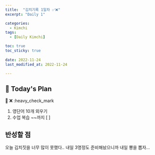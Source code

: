 ```yaml
---
title:  "김치기록 1일차 ✅❌" 
excerpt: "Daily 1"

categories:
  - Kimchi
tags:
  - [Daily Kimchi]

toc: true
toc_sticky: true
 
date: 2022-11-24
last_modified_at: 2022-11-24

---
```


## :date: Today's Plan
:date:
:x:
:heavy_check_mark
1. 영단어 10개 외우기
2. 수업 복습 ~~까지 [ ]

## 반성할 점
오늘 김치짓을 너무 많이 못했다.. 내일 3명정도 준비해놨으니까 내일 뽕을 뽑자...